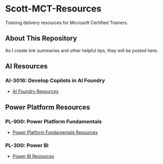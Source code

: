 # Scott-MCT-Resources

Training delivery resources for Microsoft Certified Trainers.

## About This Repository

As I create link summaries and other helpful tips, they will be posted here.

## AI Resources

### AI-3016: Develop Copilots in AI Foundry
- [AI Foundry Resources](pl-3016_AIFoundry.md)

## Power Platform Resources

### PL-900: Power Platform Fundamentals
- [Power Platform Fundamentals Resources](pl-900_PowerFundamentals.md)

### PL-300: Power BI
- [Power BI Resources](pl-300_PowerBI.md)